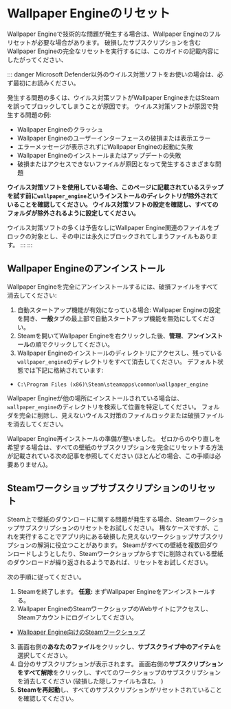 # Wallpaper Engineのリセット

Wallpaper Engineで技術的な問題が発生する場合は、Wallpaper Engineのフルリセットが必要な場合があります。 破損したサブスクリプションを含むWallpaper Engineの完全なリセットを実行するには、このガイドの記載内容にしたがってください、

::: danger
Microsoft Defender以外のウイルス対策ソフトをお使いの場合は、必ず最初にお読みください。

発生する問題の多くは、ウイルス対策ソフトがWallpaper EngineまたはSteamを誤ってブロックしてしまうことが原因です。 ウイルス対策ソフトが原因で発生する問題の例:

* Wallpaper Engineのクラッシュ
* Wallpaper Engineのユーザーインターフェースの破損または表示エラー
* エラーメッセージが表示されずにWallpaper Engineの起動に失敗
* Wallpaper Engineのインストールまたはアップデートの失敗
* 破損またはアクセスできないファイルが原因となって発生するさまざまな問題

**ウイルス対策ソフトを使用している場合、このページに記載されているステップを試す前に`wallpaper_engine`というインストールのディレクトリが除外されていることを確認してください。 ウイルス対策ソフトの設定を確認し、すべてのフォルダが除外されるように設定してください。**

ウイルス対策ソフトの多くは予告なしにWallpaper Engine関連のファイルをブロックの対象とし、その中には永久にブロックされてしまうファイルもあります。
:::
:::

## Wallpaper Engineのアンインストール

Wallpaper Engineを完全にアンインストールするには、破損ファイルをすべて消去してください:

1. 自動スタートアップ機能が有効になっている場合: Wallpaper Engineの設定を開き、**一般**タブの最上部で自動スタートアップ機能を無効にしてください。
2. Steamを開いてWallpaper Engineを右クリックした後、**管理**、**アンインストール**の順でクリックしてください。
3. Wallpaper Engineのインストールのディレクトリにアクセスし、残っている`wallpaper_engine`のディレクトリをすべて消去してください。 デフォルト状態では下記に格納されています:

* `C:\Program Files (x86)\Steam\steamapps\common\wallpaper_engine`

Wallpaper Engineが他の場所にインストールされている場合は、`wallpaper_engine`のディレクトリを検索して位置を特定してください。 フォルダを完全に削除し、見えないウイルス対策のファイルロックまたは破損ファイルを消去してください。

Wallpaper Engine再インストールの準備が整いました。 ゼロからのやり直しを希望する場合は、すべての壁紙のサブスクリプションを完全にリセットする方法が記載されている次の記事を参照してください (ほとんどの場合、この手順は必要ありません)。

## Steamワークショップサブスクリプションのリセット

Steam上で壁紙のダウンロードに関する問題が発生する場合、Steamワークショップサブスクリプションのリセットをお試しください。 稀なケースですが、これを実行することでアプリ内にある破損した見えないワークショップサブスクリプションの解消に役立つことがあります。 Steamがすべての壁紙を複数回ダウンロードしようとしたり、Steamワークショップからすでに削除されている壁紙のダウンロードが繰り返されるようであれば、リセットをお試しください。

次の手順に従ってください。

1. Steamを終了します。 **任意:** まずWallpaper Engineをアンインストールする。
2. Wallpaper EngineのSteamワークショップのWebサイトにアクセスし、Steamアカウントにログインしてください。

* [Wallpaper Engine向けのSteamワークショップ](https://steamcommunity.com/app/431960/workshop/)

3. 画面右側の**あなたのファイル**をクリックし、**サブスクライブ中のアイテム**を選択してください。
4. 自分のサブスクリプションが表示されます。 画面右側の**サブスクリプションをすべて解除**をクリックし、すべてのワークショップのサブスクリプションを消去してください (破損した隠しファイルも含む。 )
5. **Steamを再起動**し、すべてのサブスクリプションがリセットされていることを確認してください。
